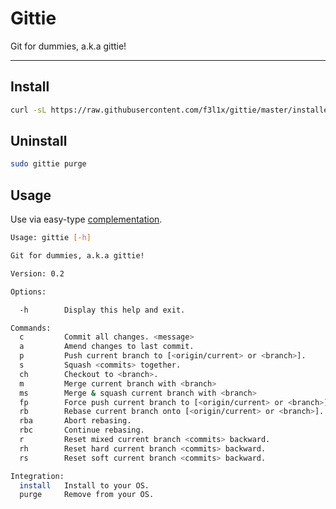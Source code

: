 # Gittie

Git for dummies, a.k.a gittie!

-----

## Install

```sh
curl -sL https://raw.githubusercontent.com/f3l1x/gittie/master/installer.sh | sudo bash --
```

## Uninstall

```sh
sudo gittie purge
```

## Usage

Use via easy-type [complementation](https://github.com/f3l1x/gittie/blob/master/complementation).

```sh
Usage: gittie [-h]

Git for dummies, a.k.a gittie!

Version: 0.2

Options:

  -h        Display this help and exit.

Commands:
  c         Commit all changes. <message>
  a         Amend changes to last commit.
  p         Push current branch to [<origin/current> or <branch>].
  s         Squash <commits> together.
  ch        Checkout to <branch>.
  m         Merge current branch with <branch>
  ms        Merge & squash current branch with <branch>
  fp        Force push current branch to [<origin/current> or <branch>].
  rb        Rebase current branch onto [<origin/current> or <branch>].
  rba       Abort rebasing.
  rbc       Continue rebasing.
  r         Reset mixed current branch <commits> backward.
  rh        Reset hard current branch <commits> backward.
  rs        Reset soft current branch <commits> backward.

Integration:
  install   Install to your OS.
  purge     Remove from your OS.
```

